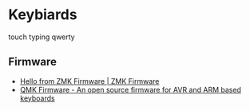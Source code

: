 # Keybiards

touch typing
qwerty

## Firmware

- [Hello from ZMK Firmware | ZMK Firmware](https://zmk.dev)
- [QMK Firmware - An open source firmware for AVR and ARM based keyboards](https://qmk.fm)